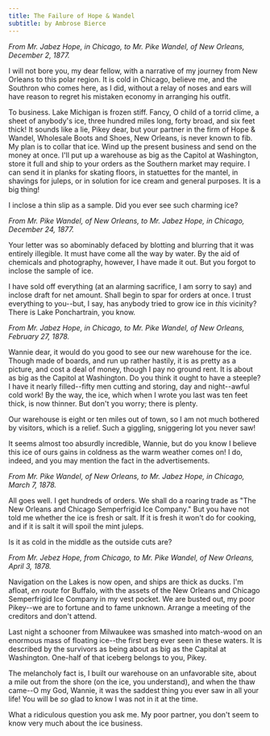 ```yaml
---
title: The Failure of Hope & Wandel
subtitle: by Ambrose Bierce
---
```

_From Mr. Jabez Hope, in Chicago, to Mr. Pike Wandel, of New Orleans,
December 2, 1877._

I will not bore you, my dear fellow, with a narrative of my journey from
New Orleans to this polar region. It is cold in Chicago, believe me, and
the Southron who comes here, as I did, without a relay of noses and ears
will have reason to regret his mistaken economy in arranging his outfit.

To business. Lake Michigan is frozen stiff. Fancy, O child of a torrid
clime, a sheet of anybody's ice, three hundred miles long, forty broad,
and six feet thick! It sounds like a lie, Pikey dear, but your partner
in the firm of Hope & Wandel, Wholesale Boots and Shoes, New Orleans, is
never known to fib. My plan is to collar that ice. Wind up the present
business and send on the money at once. I'll put up a warehouse as big
as the Capitol at Washington, store it full and ship to your orders as
the Southern market may require. I can send it in planks for skating
floors, in statuettes for the mantel, in shavings for juleps, or in
solution for ice cream and general purposes. It is a big thing!

I inclose a thin slip as a sample. Did you ever see such charming ice?


_From Mr. Pike Wandel, of New Orleans, to Mr. Jabez Hope, in Chicago,
December 24, 1877._

Your letter was so abominably defaced by blotting and blurring that it
was entirely illegible. It must have come all the way by water. By the
aid of chemicals and photography, however, I have made it out. But you
forgot to inclose the sample of ice.

I have sold off everything (at an alarming sacrifice, I am sorry to say)
and inclose draft for net amount. Shall begin to spar for orders at
once. I trust everything to you--but, I say, has anybody tried to grow
ice in _this_ vicinity? There is Lake Ponchartrain, you know.


_From Mr. Jabez Hope, in Chicago, to Mr. Pike Wandel, of New Orleans,
February 27, 1878._

Wannie dear, it would do you good to see our new warehouse for the ice.
Though made of boards, and run up rather hastily, it is as pretty as a
picture, and cost a deal of money, though I pay no ground rent. It is
about as big as the Capitol at Washington. Do you think it ought to have
a steeple? I have it nearly filled--fifty men cutting and storing, day
and night--awful cold work! By the way, the ice, which when I wrote you
last was ten feet thick, is now thinner. But don't you worry; there is
plenty.

Our warehouse is eight or ten miles out of town, so I am not much
bothered by visitors, which is a relief. Such a giggling, sniggering lot
you never saw!

It seems almost too absurdly incredible, Wannie, but do you know I
believe this ice of ours gains in coldness as the warm weather comes on!
I do, indeed, and you may mention the fact in the advertisements.


_From Mr. Pike Wandel, of New Orleans, to Mr. Jabez Hope, in Chicago,
March 7, 1878._

All goes well. I get hundreds of orders. We shall do a roaring trade as
"The New Orleans and Chicago Semperfrigid Ice Company." But you have not
told me whether the ice is fresh or salt. If it is fresh it won't do for
cooking, and if it is salt it will spoil the mint juleps.

Is it as cold in the middle as the outside cuts are?


_From Mr. Jebez Hope, from Chicago, to Mr. Pike Wandel, of New Orleans,
April 3, 1878._

Navigation on the Lakes is now open, and ships are thick as ducks. I'm
afloat, _en route_ for Buffalo, with the assets of the New Orleans and
Chicago Semperfrigid Ice Company in my vest pocket. We are busted out,
my poor Pikey--we are to fortune and to fame unknown. Arrange a meeting
of the creditors and don't attend.

Last night a schooner from Milwaukee was smashed into match-wood on an
enormous mass of floating ice--the first berg ever seen in these waters.
It is described by the survivors as being about as big as the Capital at
Washington. One-half of that iceberg belongs to you, Pikey.

The melancholy fact is, I built our warehouse on an unfavorable site,
about a mile out from the shore (on the ice, you understand), and when
the thaw came--O my God, Wannie, it was the saddest thing you ever saw
in all your life! You will be _so_ glad to know I was not in it at the
time.

What a ridiculous question you ask me. My poor partner, you don't seem
to know very much about the ice business.


